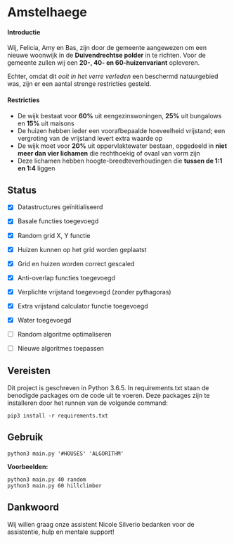 # Amstelhaege
#### Introductie
Wij, Felicia, Amy en Bas, zijn door de gemeente aangewezen om een nieuwe woonwijk in de **Duivendrechtse polder** in te richten. Voor de gemeente zullen wij een **20-, 40- en 60-huizenvariant** opleveren.

Echter, omdat dit *ooit in het verre verleden* een beschermd natuurgebied was, zijn er een aantal strenge restricties gesteld.

#### Restricties
* De wijk bestaat voor **60%** uit eengezinswoningen, **25%** uit bungalows en **15%** uit maisons
* De huizen hebben ieder een voorafbepaalde hoeveelheid vrijstand; een vergroting van de vrijstand levert extra waarde op
* De wijk moet voor **20%** uit oppervlaktewater bestaan, opgedeeld in **niet meer dan vier lichamen** die rechthoekig of ovaal van vorm zijn
* Deze lichamen hebben hoogte-breedteverhoudingen die **tussen de 1:1 en 1:4** liggen


## Status
- [x] Datastructures geïnitialiseerd
- [x] Basale functies toegevoegd
- [x] Random grid X, Y functie
- [x] Huizen kunnen op het grid worden geplaatst
- [x] Grid en huizen worden correct gescaled
- [x] Anti-overlap functies toegevoegd
- [x] Verplichte vrijstand toegevoegd (zonder pythagoras)
- [X] Extra vrijstand calculator functie toegevoegd
- [X] Water toegevoegd
- [ ] Random algoritme optimaliseren
- [ ] Nieuwe algoritmes toepassen


## Vereisten
Dit project is geschreven in Python 3.6.5. In requirements.txt staan de benodigde packages om de code uit te voeren. Deze packages zijn te installeren door het runnen van de volgende command:
```
pip3 install -r requirements.txt
```

## Gebruik
```
python3 main.py '#HOUSES' 'ALGORITHM'
```
**Voorbeelden:**
```
python3 main.py 40 random
python3 main.py 60 hillclimber
```

## Dankwoord
Wij willen graag onze assistent Nicole Silverio bedanken voor de assistentie, hulp en mentale support!
